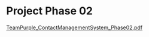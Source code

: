 # Project Phase 02
[TeamPurple_ContactManagementSystem_Phase02.pdf](https://github.com/user-attachments/files/16949992/TeamPurple_ContactManagementSystem_Phase02.pdf)
